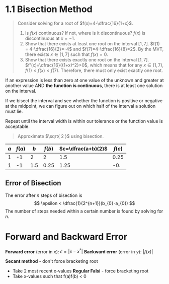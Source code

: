 # 1.1 Bisection Method

> Consider solving for a root of $f(x)=4-\dfrac{16}{1+x}$. 
> 1. Is $f(x)$ continuous? If not, where is it discontinuous?
> $f(x)$ is discontinuous at $x=-1$.
> 2. Show that there exists at least one root on the interval $[1,7]$.
> $f(1) = 4-\dfrac{16}{2}=-4$ and $f(7)=4-\dfrac{16}{8}=2$. By the MVT, there exists $x\in[1,7]$ such that $f(x)=0$. 
> 3. Show that there exists exactly one root on the interval $[1,7]$.
> $f'(x)=\dfrac{16}{(1+x)^2}>0$, which means that for any $x\in(1,7)$, $f(1)<f(x)<f(7)$. Therefore, there must only exist exactly one root. 

If an expression is less than zero at one value of the unknown and greater at another value AND **the function is continuous**, there is at least one solution on the interval.

If we bisect the interval and see whether the function is positive or negative at the midpoint, we can figure out on which half of the interval a solution must lie. 

Repeat until the interval width is within our tolerance or the function value is acceptable.

> Approximate $\sqrt{ 2 }$ using bisection.

| $a$ | $f(a)$ | $b$ | $f(b)$ | $c=\dfrac{a+b}{2}$ | $f(c)$ |
| ---- | ---- | ---- | ---- | ---- | ---- |
| 1 | -1 | 2 | 2 | 1.5 | 0.25 |
| 1 | -1 | 1.5 | 0.25 | 1.25 | -0. |
## Error of Bisection

The error after $n$ steps of bisection is $$
\epsilon < \dfrac{1}{2^{n+1}}(b_{0}-a_{0})
$$
The number of steps needed within a certain number is found by solving for $n$. 

# Forward and Backward Error

**Forward error** (error in $x$): $\epsilon=|x-x^*|$
**Backward error** (error in $y$): $|f(x)|$

**Secant method** - don't force bracketing root
- Take 2 most recent x-values
**Regular Falsi** - force bracketing root
- Take x-values such that f(a)f(b) < 0